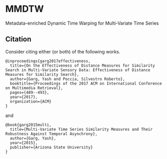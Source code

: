 # MMDTW
Metadata-enriched Dynamic Time Warping for Multi-Variate Time Series

## Citation

Consider citing either (or both) of the following works.

```
@inproceedings{garg2017effectiveness,
  title={On the Effectiveness of Distance Measures for Similarity Search in Multi-Variate Sensory Data: Effectiveness of Distance Measures for Similarity Search},
  author={Garg, Yash and Poccia, Silvestro Roberto},
  booktitle={Proceedings of the 2017 ACM on International Conference on Multimedia Retrieval},
  pages={489--493},
  year={2017},
  organization={ACM}
}
```

and

```
@book{garg2015multi,
  title={Multi-Variate Time Series Similarity Measures and Their Robustness Against Temporal Asynchrony},
  author={Garg, Yash},
  year={2015},
  publisher={Arizona State University}
}
```
